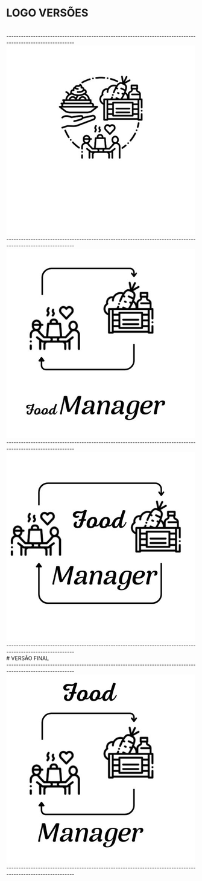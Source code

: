 # LOGO VERSÕES
<br>
----------------------------------------------------------------------------------------------------------
<img src="1.jpg">
<br>
----------------------------------------------------------------------------------------------------------
<img src="2.jpg">
<br>
----------------------------------------------------------------------------------------------------------
<img src="4.jpg">
<br>
----------------------------------------------------------------------------------------------------------
<br>
# VERSÃO FINAL
<br>
----------------------------------------------------------------------------------------------------------
<img src="3.jpg">
<br>
----------------------------------------------------------------------------------------------------------

